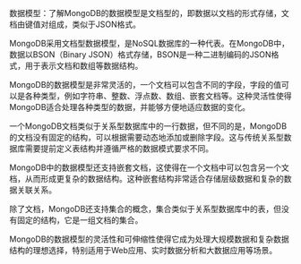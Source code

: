 数据模型：了解MongoDB的数据模型是文档型的，即数据以文档的形式存储，文档由键值对组成，类似于JSON格式。

MongoDB采用文档型数据模型，是NoSQL数据库的一种代表。在MongoDB中，数据以BSON（Binary JSON）格式存储，BSON是一种二进制编码的JSON格式，用于表示文档和数组等数据结构。

MongoDB的数据模型是非常灵活的，一个文档可以包含不同的字段，字段的值可以是各种类型，例如字符串、整数、浮点数、数组、嵌套文档等。这种灵活性使得MongoDB适合处理各种类型的数据，并能够方便地适应数据的变化。

一个MongoDB文档类似于关系型数据库中的一行数据，但不同的是，MongoDB的文档没有固定的结构，可以根据需要动态地添加或删除字段。这与传统关系型数据库需要提前定义表结构并遵循严格的数据模式要求不同。

MongoDB中的数据模型还支持嵌套文档，这使得在一个文档中可以包含另一个文档，从而形成更复杂的数据结构。这种嵌套结构非常适合存储层级数据和复杂的数据关联关系。

除了文档，MongoDB还支持集合的概念，集合类似于关系型数据库中的表，但没有固定的结构，它是一组文档的集合。

MongoDB的数据模型的灵活性和可伸缩性使得它成为处理大规模数据和复杂数据结构的理想选择，特别适用于Web应用、实时数据分析和大数据应用等场景。